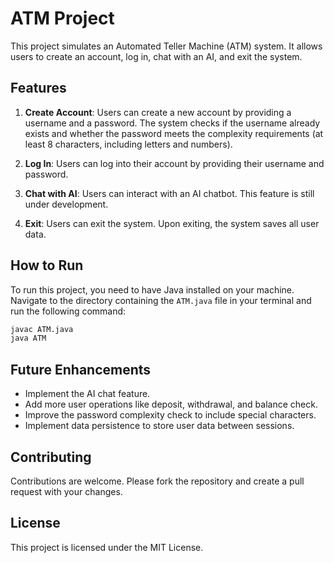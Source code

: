 # ATM Project

This project simulates an Automated Teller Machine (ATM) system. It allows users to create an account, log in, chat with an AI, and exit the system.

## Features

1. **Create Account**: Users can create a new account by providing a username and a password. The system checks if the username already exists and whether the password meets the complexity requirements (at least 8 characters, including letters and numbers).

2. **Log In**: Users can log into their account by providing their username and password. 

3. **Chat with AI**: Users can interact with an AI chatbot. This feature is still under development.

4. **Exit**: Users can exit the system. Upon exiting, the system saves all user data.

## How to Run

To run this project, you need to have Java installed on your machine. Navigate to the directory containing the `ATM.java` file in your terminal and run the following command:

```bash
javac ATM.java
java ATM
```

## Future Enhancements

- Implement the AI chat feature.
- Add more user operations like deposit, withdrawal, and balance check.
- Improve the password complexity check to include special characters.
- Implement data persistence to store user data between sessions.

## Contributing

Contributions are welcome. Please fork the repository and create a pull request with your changes.

## License

This project is licensed under the MIT License.
